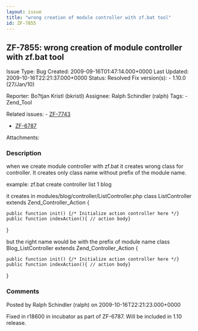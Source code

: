 ```yaml
---
layout: issue
title: "wrong creation of module controller with zf.bat tool"
id: ZF-7855
---
```


ZF-7855: wrong creation of module controller with zf.bat tool
-------------------------------------------------------------

 Issue Type: Bug Created: 2009-09-16T01:47:14.000+0000 Last Updated: 2009-10-16T22:21:37.000+0000 Status: Resolved Fix version(s): - 1.10.0 (27/Jan/10)
 
 Reporter:  Bo?tjan Kristl (bkristl)  Assignee:  Ralph Schindler (ralph)  Tags: - Zend\_Tool
 
 Related issues: - [ZF-7743](/issues/browse/ZF-7743)
- [ZF-6787](/issues/browse/ZF-6787)
 
 Attachments: 
### Description

when we create module controller with zf.bat it creates wrong class for controller. It creates only class name without prefix of the module name.

example: zf.bat create controller list 1 blog

it creates in modules/blog/controller/ListController.php class ListController extends Zend\_Controller\_Action {

 
    public function init() {/* Initialize action controller here */}
    public function indexAction(){ // action body}


}

but the right name would be with the prefix of module name class Blog\_ListController extends Zend\_Controller\_Action {

 
    public function init() {/* Initialize action controller here */}
    public function indexAction(){ // action body}


}

 

 

### Comments

Posted by Ralph Schindler (ralph) on 2009-10-16T22:21:23.000+0000

Fixed in r18600 in incubator as part of ZF-6787. Will be included in 1.10 release.

 

 